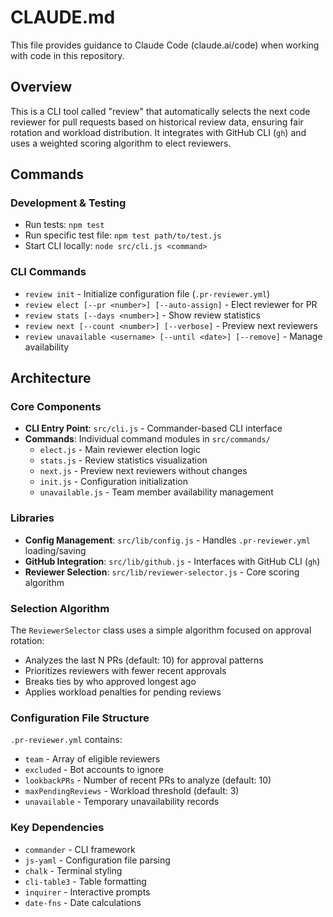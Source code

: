 # CLAUDE.md

This file provides guidance to Claude Code (claude.ai/code) when working with code in this repository.

## Overview

This is a CLI tool called "review" that automatically selects the next code reviewer for pull requests based on historical review data, ensuring fair rotation and workload distribution. It integrates with GitHub CLI (`gh`) and uses a weighted scoring algorithm to elect reviewers.

## Commands

### Development & Testing
- Run tests: `npm test` 
- Run specific test file: `npm test path/to/test.js`
- Start CLI locally: `node src/cli.js <command>`

### CLI Commands
- `review init` - Initialize configuration file (`.pr-reviewer.yml`)
- `review elect [--pr <number>] [--auto-assign]` - Elect reviewer for PR
- `review stats [--days <number>]` - Show review statistics
- `review next [--count <number>] [--verbose]` - Preview next reviewers
- `review unavailable <username> [--until <date>] [--remove]` - Manage availability

## Architecture

### Core Components
- **CLI Entry Point**: `src/cli.js` - Commander-based CLI interface
- **Commands**: Individual command modules in `src/commands/`
  - `elect.js` - Main reviewer election logic
  - `stats.js` - Review statistics visualization  
  - `next.js` - Preview next reviewers without changes
  - `init.js` - Configuration initialization
  - `unavailable.js` - Team member availability management

### Libraries
- **Config Management**: `src/lib/config.js` - Handles `.pr-reviewer.yml` loading/saving
- **GitHub Integration**: `src/lib/github.js` - Interfaces with GitHub CLI (`gh`)
- **Reviewer Selection**: `src/lib/reviewer-selector.js` - Core scoring algorithm

### Selection Algorithm
The `ReviewerSelector` class uses a simple algorithm focused on approval rotation:
- Analyzes the last N PRs (default: 10) for approval patterns
- Prioritizes reviewers with fewer recent approvals
- Breaks ties by who approved longest ago
- Applies workload penalties for pending reviews

### Configuration File Structure
`.pr-reviewer.yml` contains:
- `team` - Array of eligible reviewers
- `excluded` - Bot accounts to ignore
- `lookbackPRs` - Number of recent PRs to analyze (default: 10)
- `maxPendingReviews` - Workload threshold (default: 3)
- `unavailable` - Temporary unavailability records

### Key Dependencies
- `commander` - CLI framework
- `js-yaml` - Configuration file parsing
- `chalk` - Terminal styling
- `cli-table3` - Table formatting
- `inquirer` - Interactive prompts
- `date-fns` - Date calculations